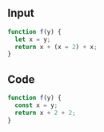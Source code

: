 
## Input

```javascript
function f(y) {
  let x = y;
  return x + (x = 2) + x;
}

```

## Code

```javascript
function f(y) {
  const x = y;
  return x + 2 + 2;
}

```
      